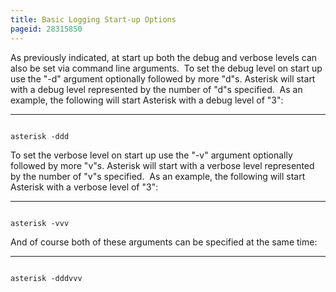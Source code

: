 ```yaml
---
title: Basic Logging Start-up Options
pageid: 28315850
---
```


As previously indicated, at start up both the debug and verbose levels can also be set via command line arguments.  To set the debug level on start up use the "-d" argument optionally followed by more "d"s. Asterisk will start with a debug level represented by the number of "d"s specified.  As an example, the following will start Asterisk with a debug level of "3":




---

  
  


```

asterisk -ddd

```


To set the verbose level on start up use the "-v" argument optionally followed by more "v"s. Asterisk will start with a verbose level represented by the number of "v"s specified.  As an example, the following will start Asterisk with a verbose level of "3":




---

  
  


```

asterisk -vvv

```


And of course both of these arguments can be specified at the same time:




---

  
  


```

asterisk -dddvvv

```


